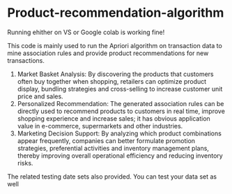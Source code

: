 # Product-recommendation-algorithm

Running ehither on VS or Google colab is working fine!

This code is mainly used to run the Apriori algorithm on transaction data to mine association rules and provide product recommendations for new transactions.

1. Market Basket Analysis:
By discovering the products that customers often buy together when shopping, retailers can optimize product display, bundling strategies and cross-selling to increase customer unit price and sales.
2. Personalized Recommendation:
The generated association rules can be directly used to recommend products to customers in real time, improve shopping experience and increase sales; it has obvious application value in e-commerce, supermarkets and other industries.
3. Marketing Decision Support:
By analyzing which product combinations appear frequently, companies can better formulate promotion strategies, preferential activities and inventory management plans, thereby improving overall operational efficiency and reducing inventory risks.

The related testing date sets also provided. You can test your data set as well
